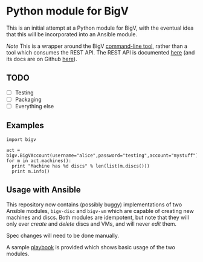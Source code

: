 # Python module for BigV

This is an initial attempt at a Python module for BigV, with the eventual idea
that this will be incorporated into an Ansible module.

*Note* This is a wrapper around the BigV [command-line tool][1], rather than a
tool which consumes the REST API. The REST API is documented [here][2] (and its
docs are on Github [here][3]).

## TODO

- [ ] Testing
- [ ] Packaging
- [ ] Everything else

## Examples

    import bigv
  
    act = bigv.BigVAccount(username="alice",password="testing",account="mystuff")
    for m in act.machines():
      print "Machine has %d discs" % len(list(m.discs()))
      print m.info()

## Usage with Ansible

This repository now contains (possibly buggy) implementations of two Ansible
modules, `bigv-disc` and `bigv-vm` which are capable of creating new machines
and discs. Both modules are idempotent, but note that they will only ever
*create* and *delete* discs and VMs, and will never *edit* them.

Spec changes will need to be done manually.

A sample [playbook](sample-playbook.yml) is provided which shows basic usage of
the two modules.

[1]: http://www.bigv.io/download
[2]: http://bigv-api-docs.ichilton.co.uk/api/
[3]: https://github.com/ichilton/bytemark-bigv-api-doc

<!--- vim:textwidth=80 
--->


